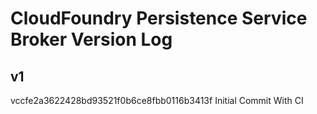 # CloudFoundry Persistence Service Broker Version Log
## v1
vccfe2a3622428bd93521f0b6ce8fbb0116b3413f Initial Commit With CI
